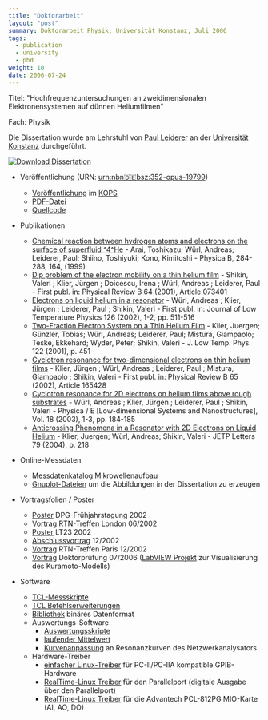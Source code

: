 ```yaml
---
title: "Doktorarbeit"
layout: "post"
summary: Doktorarbeit Physik, Universität Konstanz, Juli 2006
tags:
  - publication
  - university
  - phd
weight: 10
date: 2006-07-24
---
```


Titel: "Hochfrequenzuntersuchungen an zweidimensionalen Elektronensystemen auf dünnen Heliumfilmen"

Fach: Physik 

Die Dissertation wurde am Lehrstuhl von [Paul Leiderer](https://de.wikipedia.org/wiki/Paul_Leiderer) an der [Universität Konstanz](http://www.uni-konstanz.de/) durchgeführt.

[![Download Dissertation](../dissertation/dissertation_icon.png)](http://kops.uni-konstanz.de/bitstream/handle/123456789/4967/Dissertation_Andreas_Wuerl.pdf?sequence=1&isAllowed=y)

-   Veröffentlichung (URN: [urn:nbn:de:bsz:352-opus-19799](http://nbn-resolving.de/urn/resolver.pl?urn=urn:nbn:de:bsz:352-opus-19799))
    -   [Veröffentlichung](http://kops.ub.uni-konstanz.de/handle/urn:nbn:de:bsz:352-opus-19799) im [KOPS](http://www.ub.uni-konstanz.de/kops/)
    -   [PDF-Datei](http://kops.uni-konstanz.de/bitstream/handle/123456789/4967/Dissertation_Andreas_Wuerl.pdf?sequence=1&isAllowed=y)
    - [Quellcode](https://github.com/wuan/diss)

-   Publikationen
    -   [Chemical reaction between hydrogen atoms and electrons on the surface of superfluid ^4^He](http://nbn-resolving.de/urn:nbn:de:bsz:352-opus-28379) - Arai, Toshikazu; Würl, Andreas; Leiderer, Paul; Shiino, Toshiyuki; Kono, Kimitoshi - Physica B, 284-288, 164, (1999)
    -   [Dip problem of the electron mobility on a thin helium film](http://nbn-resolving.de/urn:nbn:de:bsz:352-opus-27911) - Shikin, Valeri ; Klier, Jürgen ; Doicescu, Irena ; Würl, Andreas ; Leiderer, Paul - First publ. in: Physical Review B 64 (2001), Article 073401
    -   [Electrons on liquid helium in a resonator](http://nbn-resolving.de/urn:nbn:de:bsz:352-opus-27823) - Würl, Andreas ; Klier, Jürgen ; Leiderer, Paul ; Shikin, Valeri - First publ. in: Journal of Low Temperature Physics 126 (2002), 1-2, pp. 511-516
    -   [Two-Fraction Electron System on a Thin Helium Film](http://kops.ub.uni-konstanz.de/volltexte/2007/2834/pdf/290_jlowtempph_2001.pdf) - Klier, Juergen; Günzler, Tobias; Würl, Andreas; Leiderer, Paul; Mistura, Giampaolo; Teske, Ekkehard; Wyder, Peter; Shikin, Valeri - J. Low Temp. Phys. 122 (2001), p. 451
    -   [Cyclotron resonance for two-dimensional electrons on thin helium films](http://nbn-resolving.de/urn:nbn:de:bsz:352-opus-27765) - Klier, Jürgen ; Würl, Andreas ; Leiderer, Paul ; Mistura, Giampaolo ; Shikin, Valeri - First publ. in: Physical Review B 65 (2002), Article 165428
    -   [Cyclotron resonance for 2D electrons on helium films above rough substrates](http://nbn-resolving.de/urn:nbn:de:bsz:352-opus-27498) - Würl, Andreas ; Klier, Jürgen ; Leiderer, Paul ; Shikin, Valeri - Physica / E [Low-dimensional Systems and Nanostructures], Vol. 18 (2003), 1-3, pp. 184-185
    -   [Anticrossing Phenomena in a Resonator with 2D Electrons on Liquid Helium](http://link.springer.com/article/10.1134%2F1.1738719) - Klier, Juergen; Würl, Andreas; Shikin, Valeri - JETP Letters 79 (2004), p. 218
-   Online-Messdaten
    -   [Messdatenkatalog](https://wuerl.net/diss/microwave/ "Opens external link in current window") Mikrowellenaufbau
    -   [Gnuplot-Dateien](https://wuerl.net/diss/gp/ "Opens external link in current window") um die Abbildungen in der Dissertation zu erzeugen
-   Vortragsfolien / Poster
    -   [Poster](https://wuerl.net/diss/talks/Poster_DPG_2002.pdf "Initiates file download") DPG-Frühjahrstagung 2002
    -   [Vortrag](https://wuerl.net/diss/talks/RTN2002_London_Andreas.pdf "Initiates file download") RTN-Treffen London 06/2002
    -   [Poster](https://wuerl.net/diss/talks/Poster_LT23_2002.pdf "Initiates file download") LT23 2002
    -   [Abschlussvortrag](https://wuerl.net/diss/talks/Abschlussvortrag_Andreas_Wuerl.pdf "Initiates file download") 12/2002
    -   [Vortrag](https://wuerl.net/diss/talks/RTN2002_Paris_Andreas.pdf "Initiates file download") RTN-Treffen Paris 12/2002
    -   [Vortrag](https://wuerl.net/diss/talks/Doktorpruefung_Andreas_Wuerl.pdf "Initiates file download") Doktorprüfung 07/2006 ([LabVIEW Projekt](https://wuerl.net/diss/VIs.zip "VIs.zip (1.0 MB)") zur Visualisierung des Kuramoto-Modells)
-   Software
    -   [TCL-Messskripte](https://wuerl.net/diss/software/meas_scripts.tgz "Initiates file download")
    -   [TCL Befehlserweiterungen](https://wuerl.net/diss/software/tcl_meas.tgz "Initiates file download")
    -   [Bibliothek](https://wuerl.net/diss/software/rwadat.tgz "Initiates file download") binäres Datenformat
    -   Auswertungs-Software
        -   [Auswertungsskripte](https://wuerl.net/diss/software/analysis_scripts.tgz)
        -   [laufender Mittelwert](https://wuerl.net/diss/software/smooth.tgz)
        -   [Kurvenanpassung](https://wuerl.net/diss/software/hpna.tgz) an Resonanzkurven des Netzwerkanalysators
    -   Hardware-Treiber
        -   [einfacher Linux-Treiber](https://wuerl.net/diss/software/gpib-pc2-pc2a.tgz) für PC-II/PC-IIA kompatible GPIB-Hardware
        -   [RealTime-Linux Treiber](https://wuerl.net/diss/software/rtl_parport.tgz "Initiates file download") für den Parallelport (digitale Ausgabe über den Parallelport)
        -   [RealTime-Linux Treiber](https://wuerl.net/diss/software/rtl_pcl812pg.tgz "Initiates file download") für die Advantech PCL-812PG MIO-Karte (AI, AO, DO)
